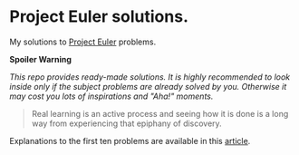 Project Euler solutions.
========================

My solutions to [Project Euler](http://static.projecteuler.net/) problems.

**Spoiler Warning**

*This repo provides ready-made solutions. It is highly recommended to look inside only if the subject problems are already solved by you. Otherwise it may cost you lots of inspirations and "Aha!" moments.*

> Real learning is an active process and seeing how it is done is a long way from experiencing that epiphany of discovery.

Explanations to the first ten problems are available in this [article](http://pavdmyt.com/python-solutions-project-euler-01-10/).
